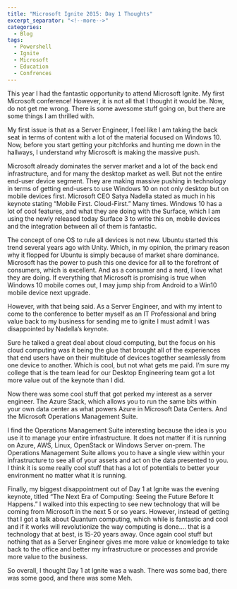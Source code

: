 ```yaml
---
title: "Microsoft Ignite 2015: Day 1 Thoughts"
excerpt_separator: "<!--more-->"
categories:
  - Blog
tags:
  - Powershell
  - Ignite
  - Microsoft
  - Education
  - Confrences
---
```

This year I had the fantastic opportunity to attend Microsoft Ignite. My first Microsoft conference! However, it is not all that I thought it would be. Now, do not get me wrong. There is some awesome stuff going on, but there are some things I am thrilled with.

My first issue is that as a Server Engineer, I feel like I am taking the back seat in terms of content with a lot of the material focused on Windows 10. Now, before you start getting your pitchforks and hunting me down in the hallways, I understand why Microsoft is making the massive push.

Microsoft already dominates the server market and a lot of the back end infrastructure, and for many the desktop market as well. But not the entire end-user device segment. They are making massive pushing in technology in terms of getting end-users to use Windows 10 on not only desktop but on mobile devices first. Microsoft CEO Satya Nadella stated as much in his keynote stating “Mobile First. Cloud-First.” Many times. Windows 10 has a lot of cool features, and what they are doing with the Surface, which I am using the newly released today Surface 3 to write this on, mobile devices and the integration between all of them is fantastic.

The concept of one OS to rule all devices is not new. Ubuntu started this trend several years ago with Unity. Which, in my opinion, the primary reason why it flopped for Ubuntu is simply because of market share dominance. Microsoft has the power to push this one device for all to the forefront of consumers, which is excellent. And as a consumer and a nerd, I love what they are doing. If everything that Microsoft is promising is true when Windows 10 mobile comes out, I may jump ship from Android to a Win10 mobile device next upgrade.

However, with that being said. As a Server Engineer, and with my intent to come to the conference to better myself as an IT Professional and bring value back to my business for sending me to ignite I must admit I was disappointed by Nadella’s keynote.

Sure he talked a great deal about cloud computing, but the focus on his cloud computing was it being the glue that brought all of the experiences that end users have on their multitude of devices together seamlessly from one device to another. Which is cool, but not what gets me paid. I’m sure my college that is the team lead for our Desktop Engineering team got a lot more value out of the keynote than I did.

Now there was some cool stuff that got perked my interest as a server engineer. The Azure Stack, which allows you to run the same bits within your own data center as what powers Azure in Microsoft Data Centers. And the Microsoft Operations Management Suite.

I find the Operations Management Suite interesting because the idea is you use it to manage your entire infrastructure. It does not matter if it is running on Azure, AWS, Linux, OpenStack or Windows Server on-prem. The Operations Management Suite allows you to have a single view within your infrastructure to see all of your assets and act on the data presented to you. I think it is some really cool stuff that has a lot of potentials to better your environment no matter what it is running.

Finally, my biggest disappointment out of Day 1 at Ignite was the evening keynote, titled “The Next Era of Computing: Seeing the Future Before It Happens.” I walked into this expecting to see new technology that will be coming from Microsoft in the next 5 or so years. However, instead of getting that I got a talk about Quantum computing, which while is fantastic and cool and if it works will revolutionize the way computing is done…. that is a technology that at best, is 15-20 years away. Once again cool stuff but nothing that as a Server Engineer gives me more value or knowledge to take back to the office and better my infrastructure or processes and provide more value to the business.

So overall, I thought Day 1 at Ignite was a wash. There was some bad, there was some good, and there was some Meh.

